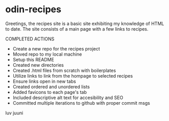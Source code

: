# odin-recipes

Greetings, the recipes site is a basic site exhibiting my knowledge of HTML to date. The site consists of a main page with a few links to recipes. 

COMPLETED ACTIONS
- Create a new repo for the recipes project 
- Moved repo to my local machine
- Setup this README
- Created new directories
- Created .html files from scratch with boilerplates
- Utilize links to link from the hompage to selected recipes
- Ensure links open in new tabs 
- Created ordered and unordered lists
- Added favicons to each page's tab
- Included descriptive alt text for accesibility and SEO  
- Committed multiple iterations to github with proper commit msgs


luv juuni